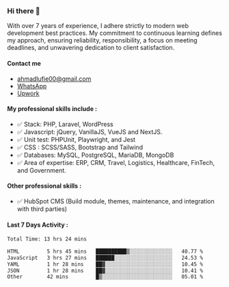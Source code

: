### Hi there 👋

With over 7 years of experience, I adhere strictly to modern web development best practices. My commitment to continuous learning defines my approach, ensuring reliability, responsibility, a focus on meeting deadlines, and unwavering dedication to client satisfaction.

#### Contact me 
- [ahmadlufie00@gmail.com](mailto:ahmadlufi300@gmail.com)
- [WhatsApp](https://wa.me/+6285732121703)
- [Upwork](https://www.upwork.com/freelancers/ahmadlufiau)

#### My professional skills include :
- ✅ Stack: PHP, Laravel, WordPress
- ✅ Javascript: jQuery, VanillaJS, VueJS and NextJS.
- ✅ Unit test: PHPUnit, Playwright, and Jest
- ✅ CSS : SCSS/SASS, Bootstrap and Tailwind
- ✅ Databases: MySQL, PostgreSQL, MariaDB, MongoDB
- ✅ Area of expertise: ERP, CRM, Travel, Logistics, Healthcare, FinTech, and Government.

#### Other professional skills :

- ✅ HubSpot CMS (Build module, themes, maintenance, and integration with third parties)

#### Last 7 Days Activity :
<!--START_SECTION:waka-->

```txt
Total Time: 13 hrs 24 mins

HTML         5 hrs 45 mins   ██████████▒░░░░░░░░░░░░░░   40.77 %
JavaScript   3 hrs 27 mins   ██████░░░░░░░░░░░░░░░░░░░   24.53 %
YAML         1 hr 28 mins    ██▓░░░░░░░░░░░░░░░░░░░░░░   10.45 %
JSON         1 hr 28 mins    ██▓░░░░░░░░░░░░░░░░░░░░░░   10.41 %
Other        42 mins         █▒░░░░░░░░░░░░░░░░░░░░░░░   05.01 %
```

<!--END_SECTION:waka-->

<!--
**ahmadlufiau/ahmadlufiau** is a ✨ _special_ ✨ repository because its `README.md` (this file) appears on your GitHub profile.

Here are some ideas to get you started:

- 🔭 I’m currently working on ...
- 🌱 I’m currently learning ...
- 👯 I’m looking to collaborate on ...
- 🤔 I’m looking for help with ...
- 💬 Ask me about ...
- 📫 How to reach me: ...
- 😄 Pronouns: ...
- ⚡ Fun fact: ...
-->
